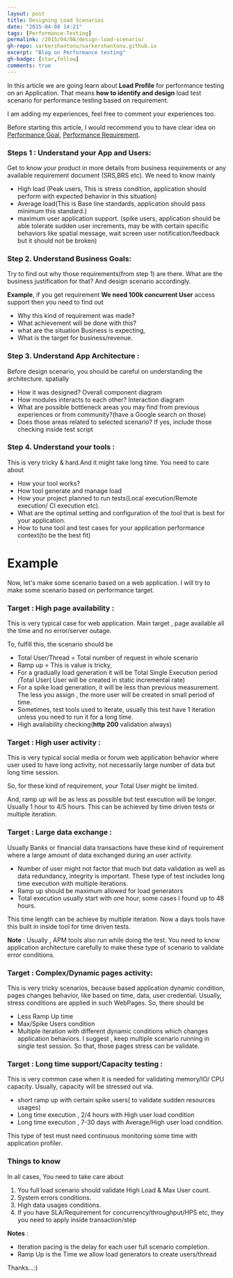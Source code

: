 ```yaml
---
layout: post
title: Designing Load Scenarios
date: "2015-04-08 14:21"
tags: [Performance-Testing]
permalink: /2015/04/08/design-load-scenario/
gh-repo: sarkershantonu/sarkershantonu.github.io
excerpt: "Blog on Performance testing"
gh-badge: [star,follow]
comments: true
---
```

In this article we are going learn about **Load Profile** for performance testing on an Application. That means **how to identify and design** load test scenario for performance testing based on requirement. 

I am adding my experiences, feel free to comment your experiences too.

Before starting this article, I would recommend you to have clear idea on [Performance Goal](https://sarkershantonu.github.io/2014/12/15/performance-test-goals/), [Performance Requirement](https://sarkershantonu.github.io/2014/12/16/performance-requirements/). 

### Steps 1 : Understand your App and Users:
Get to know your product in more details from business requirements or any available requirement document (SRS,BRS etc). We need to know mainly
- High load (Peak users, This is stress condition, application should perform with expected behavior in this situation)
- Average load(This is Base line standards, application should pass minimum this standard.)
- maximum user application support. (spike users, application should be able tolerate sudden user increments, may be with certain specific behaviors like spatial message, wait screen user notification/feedback but it should not be broken)

### Step 2. Understand Business Goals:
Try to find out why those requirements(from step 1) are there. What are the business justification for that? And design scenario accordingly.

**Example**, if you get requirement **We need 100k concurrent User** access support then you need to find out
- Why this kind of requirement was made?
- What achievement will be done with this?
- what are the situation Business is expecting,
- What is the target for business/revenue.

### Step 3. Understand App Architecture : 
Before design scenario, you should be careful on understanding the architecture. spatially 
- How it was designed? Overall component diagram 
- How modules interacts to each other? Interaction diagram
- What are possible bottleneck areas you may find from previous experiences or from community?(have a Google search on those) 
- Does those areas related to selected scenario? If yes, include those checking inside test script

### Step 4. Understand your tools : 
This is very tricky & hard.And it might take long time. You need to care about  
- How your tool works?
- How tool generate and manage load
- How your project planned to run tests(Local execution/Remote execution/ CI execution etc). 
- What are the optimal setting and configuration of the tool that is best for your application. 
- How to tune tool and test cases for your application performance context(to be the best fit)

# Example 
Now, let's make some scenario based on a web application. I will try to make some scenario based on performance target.
 
### Target : High page availability : 
This is very typical case for web application. Main target , page available all the time and no error/server outage. 

To, fulfill this, the scenario should be 
- Total User/Thread = Total number of request in whole scenario
- Ramp up = This is value is tricky,
- For a gradually load generation it will be Total Single Execution period /Total User( User will be created in static incremental rate)
- For a spike load generation, it will be less than previous measurement. The less you assign , the more user will be created in small period of time.
- Sometimes, test tools used to iterate, usually this test have 1 iteration unless you need to run it for a long time.
- High availability checking(**http 200** validation always)

### Target : High user activity : 
This is very typical social media or forum web application behavior where user used to have long activity, not necessarily large number of data but long time session. 

So, for these kind of requirement, your Total User might be limited.

And, ramp up will be as less as possible but test execution will be longer. Usually 1 hour to 4/5 hours. This can be achieved by time driven tests or multiple iteration. 

### Target  : Large data exchange : 
Usually Banks or financial data transactions have these kind of requirement where a large amount of data exchanged during an user activity. 
- Number of user might not factor that much but data validation as well as data redundancy, integrity is important. These type of test includes long time execution with multiple iterations.
- Ramp up should be maximum allowed for load generators
- Total execution usually start with one hour, some cases I found up to 48 hours. 

This time length can be achieve by multiple iteration. Now a days tools have this built in inside tool for time driven tests.

**Note** : Usually , APM tools also run while doing the test. You need to know application architecture carefully to make these type of scenario to validate error conditions.

### Target : Complex/Dynamic pages activity: 
This is very tricky scenarios, because based application dynamic condition, pages changes behavior, like based on time, data, user credential. Usually, stress conditions are applied in such WebPages. So, there should be
- Less Ramp Up time
- Max/Spike Users condition
- Multiple iteration with different dynamic conditions which changes application behaviors. I suggest , keep multiple scenario running in single test session. So that, those pages stress can be validate.

### Target : Long time support/Capacity testing : 
This is very common case when it is needed for validating memory/IO/ CPU capacity. Usually, capacity will be stressed out via.
- short ramp up with certain spike users( to validate sudden resources usages)
- Long time execution , 2/4 hours with High user load condition
- Long time execution , 7-30 days with Average/High user load condition.

This type of test must need continuous monitoring some time with application profiler.

### Things to know
In all cases, You need to take care about
1. You full load scenario should validate High Load & Max User count.
2. System errors conditions.
3. High data usages conditions.
4. If you have SLA/Requirement for concurrency/throughput/HPS etc, they you need to apply inside transaction/step

**Notes** : 
- Iteration pacing is the delay for each user full scenario completion.
- Ramp Up is the Time we allow load generators to create users/thread

Thanks…:)